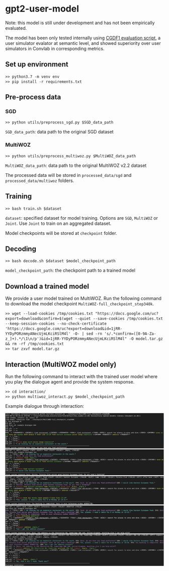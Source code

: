 # gpt2-user-model

Note: this model is still under development and has not been empirically evaluated.

The model has been only tested internally using [CGDF1 evaluation script](https://github.com/alexcoca/gcdf1), a user simulator evalator at semantic level, and showed superiority over user simulators in Convlab in corresponding metrics.


## Set up environment
```console
>> python3.7 -m venv env
>> pip install -r requirements.txt
```

## Pre-process data
### SGD
```console
>> python utils/preprocess_sgd.py $SGD_data_path
```
`SGD_data_path`: data path to the original SGD dataset

### MultiWOZ
```console
>> python utils/preprocess_multiwoz.py $MultiWOZ_data_path
```
`MultiWOZ_data_path`: data path to the original MultiWOZ v2.2 dataset

The processed data will be stored in `processed_data/sgd` and `processed_data/multiwoz` folders.


## Training
```console
>> bash train.sh $dataset
```
`dataset`: specified dataset for model training. Options are `SGD`, `MultiWOZ` or `Joint`. Use `Joint` to train on an aggregated dataset.

Model checkpoints will be stored at `checkpoint` folder.


## Decoding
```console
>> bash decode.sh $dataset $model_checkpoint_path
```
`model_checkpoint_path`: the checkpoint path to a trained model


## Download a trained model
We provide a user model trained on MultiWOZ. Run the following command to download the model checkpoint `MultiWOZ-full_checkpoint_step340k`. 
```console
>> wget --load-cookies /tmp/cookies.txt "https://docs.google.com/uc?export=download&confirm=$(wget --quiet --save-cookies /tmp/cookies.txt --keep-session-cookies --no-check-certificate 'https://docs.google.com/uc?export=download&id=1jRR-YYDyPORzmmyANecUjmLKciRSlM4l' -O- | sed -rn 's/.*confirm=([0-9A-Za-z_]+).*/\1\n/p')&id=1jRR-YYDyPORzmmyANecUjmLKciRSlM4l" -O model.tar.gz && rm -rf /tmp/cookies.txt
>> tar zxvf model.tar.gz
```


## Interaction (MultiWOZ model only)
Run the following command to interact with the trained user model where you play the dialogue agent and provide the system response.

```console
>> cd interaction/
>> python multiwoz_interact.py $model_checkpoint_path
```
Example dialogue through interaction:

![alt text](https://github.com/andy194673/gpt2-user-model/blob/main/.images/example-1.png)
![alt text](https://github.com/andy194673/gpt2-user-model/blob/main/.images/example-2.png)
![alt text](https://github.com/andy194673/gpt2-user-model/blob/main/.images/example-3.png)
![alt text](https://github.com/andy194673/gpt2-user-model/blob/main/.images/example-4.png)
![alt text](https://github.com/andy194673/gpt2-user-model/blob/main/.images/example-5.png)

